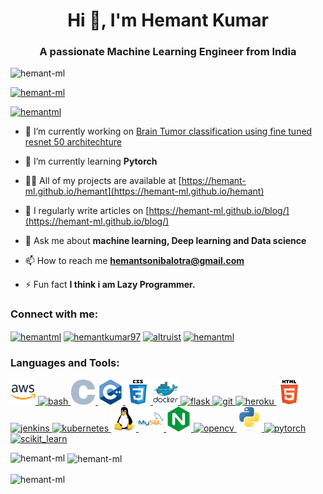 <h1 align="center">Hi 👋, I'm Hemant Kumar</h1>
<h3 align="center">A passionate Machine Learning Engineer from India</h3>

<p align="left"> <img src="https://komarev.com/ghpvc/?username=hemant-ml&label=Profile%20views&color=0e75b6&style=flat" alt="hemant-ml" /> </p>

<p align="left"> <a href="https://github.com/ryo-ma/github-profile-trophy"><img src="https://github-profile-trophy.vercel.app/?username=hemant-ml" alt="hemant-ml" /></a> </p>

<p align="left"> <a href="https://twitter.com/hemantml" target="blank"><img src="https://img.shields.io/twitter/follow/hemantml?logo=twitter&style=for-the-badge" alt="hemantml" /></a> </p>

- 🔭 I’m currently working on [Brain Tumor classification using fine tuned resnet 50 architechture](https://github.com/Hemant-ML/Deep-Mind)

- 🌱 I’m currently learning **Pytorch**

- 👨‍💻 All of my projects are available at [https://hemant-ml.github.io/hemant](https://hemant-ml.github.io/hemant)

- 📝 I regularly write articles on [https://hemant-ml.github.io/blog/](https://hemant-ml.github.io/blog/)

- 💬 Ask me about **machine learning, Deep learning and Data science**

- 📫 How to reach me **hemantsonibalotra@gmail.com**

- ⚡ Fun fact **I think i am Lazy Programmer.**

<h3 align="left">Connect with me:</h3>
<p align="left">
<a href="https://twitter.com/hemantml" target="blank"><img align="center" src="https://raw.githubusercontent.com/rahuldkjain/github-profile-readme-generator/neutral-icons/src/images/icons/Social/twitter.svg" alt="hemantml" height="30" width="40" /></a>
<a href="https://linkedin.com/in/hemantkumar97" target="blank"><img align="center" src="https://raw.githubusercontent.com/rahuldkjain/github-profile-readme-generator/neutral-icons/src/images/icons/Social/linked-in-alt.svg" alt="hemantkumar97" height="30" width="40" /></a>
<a href="https://kaggle.com/altruist" target="blank"><img align="center" src="https://raw.githubusercontent.com/rahuldkjain/github-profile-readme-generator/neutral-icons/src/images/icons/Social/kaggle.svg" alt="altruist" height="30" width="40" /></a>
<a href="https://www.hackerrank.com/hemantml" target="blank"><img align="center" src="https://raw.githubusercontent.com/rahuldkjain/github-profile-readme-generator/neutral-icons/src/images/icons/Social/hackerrank.svg" alt="hemantml" height="30" width="40" /></a>
</p>

<h3 align="left">Languages and Tools:</h3>
<p align="left"> <a href="https://aws.amazon.com" target="_blank"> <img src="https://raw.githubusercontent.com/devicons/devicon/master/icons/amazonwebservices/amazonwebservices-original-wordmark.svg" alt="aws" width="40" height="40"/> </a> <a href="https://www.gnu.org/software/bash/" target="_blank"> <img src="https://www.vectorlogo.zone/logos/gnu_bash/gnu_bash-icon.svg" alt="bash" width="40" height="40"/> </a> <a href="https://www.cprogramming.com/" target="_blank"> <img src="https://raw.githubusercontent.com/devicons/devicon/master/icons/c/c-original.svg" alt="c" width="40" height="40"/> </a> <a href="https://www.w3schools.com/cpp/" target="_blank"> <img src="https://raw.githubusercontent.com/devicons/devicon/master/icons/cplusplus/cplusplus-original.svg" alt="cplusplus" width="40" height="40"/> </a> <a href="https://www.w3schools.com/css/" target="_blank"> <img src="https://raw.githubusercontent.com/devicons/devicon/master/icons/css3/css3-original-wordmark.svg" alt="css3" width="40" height="40"/> </a> <a href="https://www.docker.com/" target="_blank"> <img src="https://raw.githubusercontent.com/devicons/devicon/master/icons/docker/docker-original-wordmark.svg" alt="docker" width="40" height="40"/> </a> <a href="https://flask.palletsprojects.com/" target="_blank"> <img src="https://www.vectorlogo.zone/logos/pocoo_flask/pocoo_flask-icon.svg" alt="flask" width="40" height="40"/> </a> <a href="https://git-scm.com/" target="_blank"> <img src="https://www.vectorlogo.zone/logos/git-scm/git-scm-icon.svg" alt="git" width="40" height="40"/> </a> <a href="https://heroku.com" target="_blank"> <img src="https://www.vectorlogo.zone/logos/heroku/heroku-icon.svg" alt="heroku" width="40" height="40"/> </a> <a href="https://www.w3.org/html/" target="_blank"> <img src="https://raw.githubusercontent.com/devicons/devicon/master/icons/html5/html5-original-wordmark.svg" alt="html5" width="40" height="40"/> </a> <a href="https://www.jenkins.io" target="_blank"> <img src="https://www.vectorlogo.zone/logos/jenkins/jenkins-icon.svg" alt="jenkins" width="40" height="40"/> </a> <a href="https://kubernetes.io" target="_blank"> <img src="https://www.vectorlogo.zone/logos/kubernetes/kubernetes-icon.svg" alt="kubernetes" width="40" height="40"/> </a> <a href="https://www.linux.org/" target="_blank"> <img src="https://raw.githubusercontent.com/devicons/devicon/master/icons/linux/linux-original.svg" alt="linux" width="40" height="40"/> </a> <a href="https://www.mysql.com/" target="_blank"> <img src="https://raw.githubusercontent.com/devicons/devicon/master/icons/mysql/mysql-original-wordmark.svg" alt="mysql" width="40" height="40"/> </a> <a href="https://www.nginx.com" target="_blank"> <img src="https://raw.githubusercontent.com/devicons/devicon/master/icons/nginx/nginx-original.svg" alt="nginx" width="40" height="40"/> </a> <a href="https://opencv.org/" target="_blank"> <img src="https://www.vectorlogo.zone/logos/opencv/opencv-icon.svg" alt="opencv" width="40" height="40"/> </a> <a href="https://www.python.org" target="_blank"> <img src="https://raw.githubusercontent.com/devicons/devicon/master/icons/python/python-original.svg" alt="python" width="40" height="40"/> </a> <a href="https://pytorch.org/" target="_blank"> <img src="https://www.vectorlogo.zone/logos/pytorch/pytorch-icon.svg" alt="pytorch" width="40" height="40"/> </a> <a href="https://scikit-learn.org/" target="_blank"> <img src="https://upload.wikimedia.org/wikipedia/commons/0/05/Scikit_learn_logo_small.svg" alt="scikit_learn" width="40" height="40"/> </a> </p>

<p><img align="left" src="https://github-readme-stats.vercel.app/api/top-langs?username=hemant-ml&show_icons=true&locale=en&layout=compact" alt="hemant-ml" /></p>

<p>&nbsp;<img align="center" src="https://github-readme-stats.vercel.app/api?username=hemant-ml&show_icons=true&locale=en" alt="hemant-ml" /></p>

<p><img align="center" src="https://github-readme-streak-stats.herokuapp.com/?user=hemant-ml&" alt="hemant-ml" /></p>
